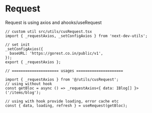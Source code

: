 # Request

Request is using axios and ahooks/useRequest

```tsx |pure
// custom util src/utils/cusRequest.tsx
import { _requestAxios, _setConfigAxios } from 'next-dev-utils';

// set init
_setConfigAxios({
  baseURL: 'https://gorest.co.in/public/v1',
});
export { _requestAxios };

// ===================== usages =====================

import { _requestAxios } from '@/utils/cusRequest';
// using without hook
const getBloc = async () => _requestAxios<{ data: IBlog[] }>('/items/blog');

// using with hook provide loading, error cache etc
const { data, loading, refresh } = useRequest(getBloc);
```

<code src="./demo.tsx"></code>
